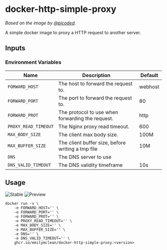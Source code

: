 # docker-http-simple-proxy
*Based on the image by [@picoded](https://github.com/picoded/dockerfiles).*

A simple docker image to proxy a HTTP request to another server.

## Inputs
### Environment Variables
| Name                 | Description                                       | Default |
| -------------------- | ------------------------------------------------- | ------- |
| `FORWARD_HOST`       | The host to forward the request to.               | webhost |
| `FORWARD_PORT`       | The port to forward the request to.               | 80      |
| `FORWARD_PROT`       | The protocol to use when forwarding the request.  | http    |
| `PROXY_READ_TIMEOUT` | The Nginx proxy read timeout.                     | 600     |
| `MAX_BODY_SIZE`      | The client max body size.                         | 100M    |
| `MAX_BUFFER_SIZE`    | The client buffer size, before writing a tmp file | 10M     |
| `DNS`                | The DNS server to use                             |         |
| `DNS_VALID_TIMEOUT`  | The DNS validity timeframe                        | 10s     |


## Usage
![Stable](https://img.shields.io/github/v/release/emilymclean/docker-http-simple-proxy?label=Stable)
![Preview](https://img.shields.io/github/v/release/emilymclean/docker-http-simple-proxy?label=Preview&include_prereleases)


```
docker run -v \
    -e FORWARD_HOST='' \ 
    -e FORWARD_PORT='' \
    -e FORWARD_PROT='' \
    -e PROXY_READ_TIMEOUT='' \
    -e MAX_BODY_SIZE='' \
    -e MAX_BUFFER_SIZE='' \
    -e DNS='' \
    -e DNS_VALID_TIMEOUT='' \
    ghcr.io/emilymclean/docker-http-simple-proxy:<version>
```